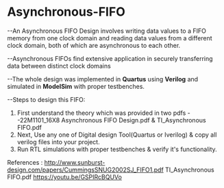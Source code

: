 # Asynchronous-FIFO
--An Asynchronous FIFO Design involves writing data values to a FIFO memory from one clock domain and 
reading data values from a different clock domain, both of which are asynchronous to each other.

--Asynchronous FIFOs find extensive application in securely transferring data between distinct clock domains

--The whole design was implemented in **Quartus** using **Verilog** and simulated in **ModelSim** with 
proper testbenches.

--Steps to design this FIFO:
1. First understand the theory which was provided in two pdfs --22M1101_16X8 Asynchronous FIFO Design.pdf & TI_Asynchronous FIFO.pdf
2. Next, Use any one of Digital design Tool(Quartus or Iverilog) & copy all verilog files into your project.
3. Run RTL simulations with proper testbenches & verify it's functionality.

References :
http://www.sunburst-design.com/papers/CummingsSNUG2002SJ_FIFO1.pdf
TI_Asynchronous FIFO.pdf
https://youtu.be/GSPIRcBQUVo
